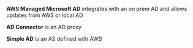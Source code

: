 
**AWS Managed Microsoft AD** integrates with an on prem AD and allows updates from AWS or local AD

**AD Connector** is an AD proxy

**Simple AD** is an AS defined with AWS